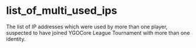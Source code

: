 # list_of_multi_used_ips
The list of IP addresses which were used by more than one player, suspected to have joined YGOCore League Tournament with more than one identity.
